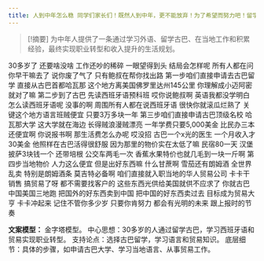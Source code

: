 ```yaml
---
title: 人到中年怎么稳 同学们家长们！既然人到中年，更不能放弃！为了希望而努力吧！留学 
---
```

 > [!摘要]
为中年人提供了一条通过学习外语、留学古巴、在当地工作和积累经验，最终实现职业转型和收入提升的生活规划。

30多岁了
还要啥没啥
工作还吵的稀碎
一眼望得到头
结局会怎样呢
所有人都在问
你早干嘛去了
说你废了气了
只有鲍叔在帮你找出路
第一步咱们直接申请去古巴留学
直接从古巴首都哈瓦那
这个地方离美国佛罗里达州145公里
你理解成小迈阿密就对了嘛
第二步到了古巴
先读西班牙语预科班
哎你说鲍叔啊
英语我都没学明白
怎么读西班牙语呢
没事的啊
周围所有人都在说西班牙语
很快你就滚瓜烂熟了
关键这个地方语言班贼便宜
只要3万多块一年
第三步咱们直接申请古巴顶级名校
哈瓦那大学
这大学就在海边
长得贼浪漫贼漂亮
一年学费只要5,000美金
比民办三本还便宜啊
你说报书啊
那生活费怎么办呢
哎没招
古巴一个x光的医生
一个月收入才30美金
他照样在古巴活得很舒服
因为那里的物价实在太低了嘛
民宿80一天
汉堡披萨3块钱一个
还带培根
公交车两毛一次
香蕉水果特价也就几毛到一块一斤啊
第四步当地物价
人力这么便宜
但是出好东西嘛
什么甘蔗啊
雪茄还有朗姆酒
全世界乱卖
特别是朗姆酒条
莫吉特必备啊
咱们直接就入职当地的华人贸易公司
卡卡干销售
搞贸易了呀
都不需要找客户的
这些东西光供给美国就供不应求了
你就古巴中国美国三地跑
把国外的好东西卖到中国
把中国的好东西卖过去
目标成为贸易大亨
卡卡冲起来
记住不管你多少岁
只要你肯努力
都会有光明的未来
跟上报时的节奏

**文案模型：**
金字塔模型。
中心思想：30多岁的人通过留学古巴，学习西班牙语和贸易实现职业转型。
支持论点：选择古巴留学，学习语言和贸易知识。
底层细节：具体的步骤，如申请古巴大学、学习当地语言、从事贸易工作。
